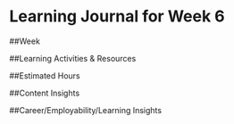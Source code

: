 # Learning Journal for Week 6

##Week

##Learning Activities & Resources

##Estimated Hours

##Content Insights

##Career/Employability/Learning Insights

